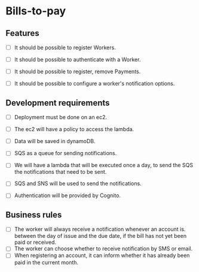 # Bills-to-pay

## Features

- [ ] It should be possible to register Workers.
- [ ] It should be possible to authenticate with a Worker.
- [ ] It should be possible to register, remove Payments.
- [ ] It should be possible to configure a worker's notification options.


## Development requirements

- [ ] Deployment must be done on an ec2.
- [ ] The ec2 will have a policy to access the lambda.
- [ ] Data will be saved in dynamoDB.
- [ ] SQS as a queue for sending notifications.
- [ ] We will have a lambda that will be executed once a day, to send the SQS the notifications that need to be sent.
- [ ] SQS and SNS will be used to send the notifications.
- [ ] Authentication will be provided by Cognito.


## Business rules

- [ ] The worker will always receive a notification whenever an account is.
between the day of issue and the due date, if the bill has not yet been paid or received.
- [ ] The worker can choose whether to receive notification by SMS or email.
- [ ] When registering an account, it can inform whether it has already been paid in the current month.
